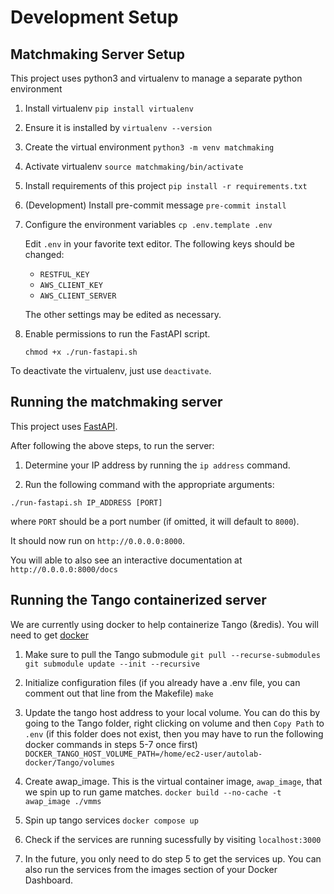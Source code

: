 # Development Setup

## Matchmaking Server Setup

This project uses python3 and virtualenv to manage a separate python environment

1. Install virtualenv
   `pip install virtualenv`

2. Ensure it is installed by
   `virtualenv --version`

3. Create the virtual environment
   `python3 -m venv matchmaking`

4. Activate virtualenv
   `source matchmaking/bin/activate`

5. Install requirements of this project
   `pip install -r requirements.txt`

6. (Development) Install pre-commit message
   `pre-commit install`

7. Configure the environment variables
   `cp .env.template .env`

   Edit `.env` in your favorite text editor. The following keys should be changed:

   - `RESTFUL_KEY`
   - `AWS_CLIENT_KEY`
   - `AWS_CLIENT_SERVER`

   The other settings may be edited as necessary.

8. Enable permissions to run the FastAPI script.

   `chmod +x ./run-fastapi.sh`

To deactivate the virtualenv, just use `deactivate`.

## Running the matchmaking server

This project uses [FastAPI](https://fastapi.tiangolo.com/).

After following the above steps, to run the server:

1. Determine your IP address by running the `ip address` command.

2. Run the following command with the appropriate arguments:

`./run-fastapi.sh IP_ADDRESS [PORT]`

where `PORT` should be a port number (if omitted, it will default to `8000`).

It should now run on `http://0.0.0.0:8000`.

You will able to also see an interactive documentation at `http://0.0.0.0:8000/docs`

## Running the Tango containerized server

We are currently using docker to help containerize Tango (&redis). You will need to get [docker](https://docs.docker.com/get-docker/)

1. Make sure to pull the Tango submodule
   `git pull --recurse-submodules`
   `git submodule update --init --recursive`

2. Initialize configuration files (if you already have a .env file, you can comment out that line from the Makefile)
   `make`

3. Update the tango host address to your local volume. You can do this by going to the Tango folder, right clicking on volume and then `Copy Path` to `.env` (if this folder does not exist, then you may have to run the following docker commands in steps 5-7 once first)
   `DOCKER_TANGO_HOST_VOLUME_PATH=/home/ec2-user/autolab-docker/Tango/volumes`

4. Create awap_image. This is the virtual container image, `awap_image`, that we spin up to run game matches.
   `docker build --no-cache -t awap_image ./vmms`

5. Spin up tango services
   `docker compose up`

6. Check if the services are running sucessfully by visiting `localhost:3000`

7. In the future, you only need to do step 5 to get the services up. You can also run the services from the images section of your Docker Dashboard.
